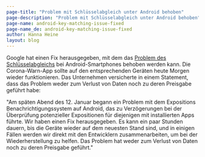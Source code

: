 ```yaml
---
page-title: "Problem mit Schlüsselabgleich unter Android behoben"
page-description: "Problem mit Schlüsselabgleich unter Android behoben"
page-name: android-key-matching-issue-fixed
page-name_de: android-key-matching-issue-fixed
author: Hanna Heine
layout: blog
---
```

 
Google hat einen Fix herausgegeben, mit dem das [Problem des Schlüsselabgleichs](https://www.coronawarn.app/de/blog/2021-01-13-corona-warn-app-key-matching-issue-on-android-smartphones/) bei Android-Smartphones behoben werden kann. Die Corona-Warn-App sollte auf den entsprechenden Geräten heute Morgen wieder funktionieren. Das Unternehmen versicherte in einem Statement, dass das Problem weder zum Verlust von Daten noch zu deren Preisgabe geführt habe: 
 
<!-- overview -->

"Am späten Abend des 12. Januar begann ein Problem mit dem Expositions Benachrichtigungssystem auf Android, das zu Verzögerungen bei der Überprüfung potenzieller Expositionen für diejenigen mit installierten Apps führte. Wir haben einen Fix herausgegeben. Es kann ein paar Stunden dauern, bis die Geräte wieder auf dem neuesten Stand sind, und in einigen Fällen werden wir direkt mit den Entwicklern zusammenarbeiten, um bei der Wiederherstellung zu helfen. Das Problem hat weder zum Verlust von Daten noch zu deren Preisgabe geführt."
